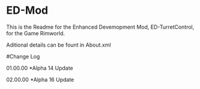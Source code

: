 # ED-Mod
This is the Readme for the Enhanced Devemopment Mod, ED-TurretControl, for the Game Rimworld.

Aditional details can be fount in About.xml

#Change Log

01.00.00
*Alpha 14 Update

02.00.00
*Alpha 16 Update